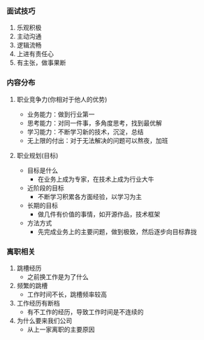 ### 面试技巧
1. 乐观积极
2. 主动沟通
3. 逻辑流畅
4. 上进有责任心
5. 有主张，做事果断

### 内容分布
1. 职业竞争力(你相对于他人的优势)
    - 业务能力：做到行业第一
    - 思考能力：对同一件事，多角度思考，找到最优解
    - 学习能力：不断学习新的技术，沉淀，总结
    - 无上限的付出：对于无法解决的问题可以熬夜，加班
    
2. 职业规划(目标)
    - 目标是什么
        - 在业务上成为专家，在技术上成为行业大牛
    - 近阶段的目标
        - 不断学习积累各方面经验，以学习为主
    - 长期的目标
        - 做几件有价值的事情，如开源作品，技术框架
    - 方法方式
        - 先完成业务上的主要问题，做到极致，然后逐步向目标靠拢

### 离职相关
1. 跳槽经历
    - 之前换工作是为了什么
2. 频繁的跳槽
    - 工作时间不长，跳槽频率较高
3. 工作经历有断档
    - 有不工作的经历，导致工作时间是不连续的
4. 为什么要来我们公司
    - 从上一家离职的主要原因


